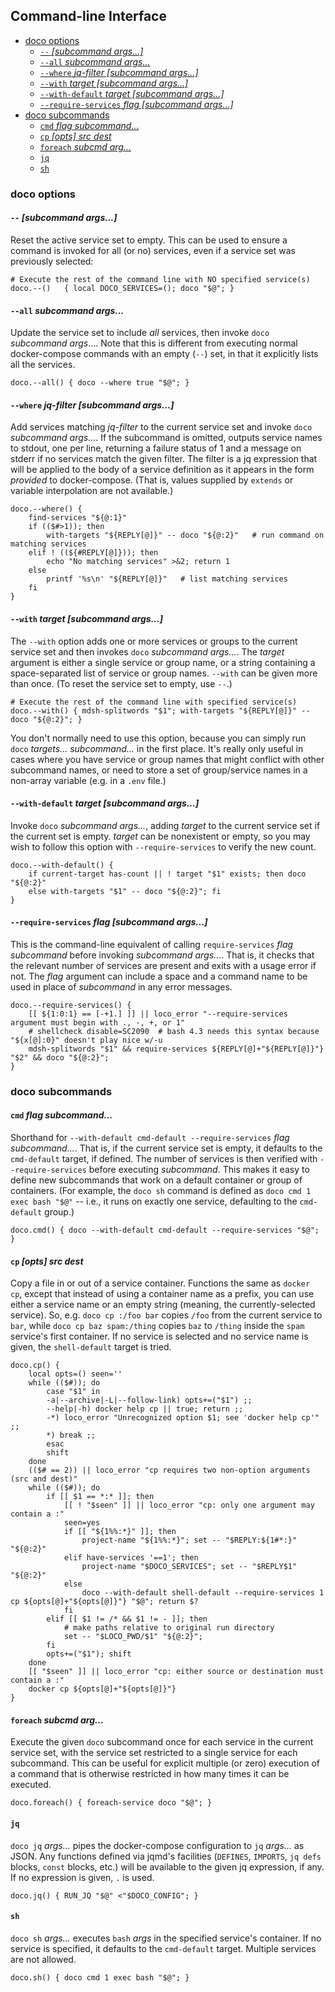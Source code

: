 ## Command-line Interface

<!-- toc -->

- [doco options](#doco-options)
  * [`--` *[subcommand args...]*](#---subcommand-args)
  * [`--all` *subcommand args...*](#--all-subcommand-args)
  * [`--where` *jq-filter [subcommand args...]*](#--where-jq-filter-subcommand-args)
  * [`--with` *target [subcommand args...]*](#--with-target-subcommand-args)
  * [`--with-default` *target [subcommand args...]*](#--with-default-target-subcommand-args)
  * [`--require-services` *flag [subcommand args...]*](#--require-services-flag-subcommand-args)
- [doco subcommands](#doco-subcommands)
  * [`cmd` *flag subcommand...*](#cmd-flag-subcommand)
  * [`cp` *[opts] src dest*](#cp-opts-src-dest)
  * [`foreach` *subcmd arg...*](#foreach-subcmd-arg)
  * [`jq`](#jq)
  * [`sh`](#sh)

<!-- tocstop -->

### doco options

#### `--` *[subcommand args...]*

Reset the active service set to empty.  This can be used to ensure a command is invoked for all (or no) services, even if a service set was previously selected:

```shell
# Execute the rest of the command line with NO specified service(s)
doco.--()   { local DOCO_SERVICES=(); doco "$@"; }
```

#### `--all` *subcommand args...*

Update the service set to include *all* services, then invoke `doco` *subcommand args*.... Note that this is different from executing normal docker-compose commands with an empty (`--`) set, in that it explicitly lists all the services.

```shell
doco.--all() { doco --where true "$@"; }
```

#### `--where` *jq-filter [subcommand args...]*

Add services matching *jq-filter* to the current service set and invoke `doco` *subcommand args...*.  If the subcommand is omitted, outputs service names to stdout, one per line, returning a failure status of 1 and a message on stderr if no services match the given filter.  The filter is a jq expression that will be applied to the body of a service definition as it appears in the form *provided* to docker-compose.  (That is, values supplied by `extends` or variable interpolation are not available.)

```shell
doco.--where() {
    find-services "${@:1}"
    if (($#>1)); then
        with-targets "${REPLY[@]}" -- doco "${@:2}"   # run command on matching services
    elif ! ((${#REPLY[@]})); then
        echo "No matching services" >&2; return 1
    else
        printf '%s\n' "${REPLY[@]}"   # list matching services
    fi
}
```

#### `--with` *target [subcommand args...]*

The `--with`  option adds one or more services or groups to the current service set and then invokes  `doco` *subcommand args...*.  The *target* argument is either a single service or group name, or a string containing a space-separated list of service or group names.  `--with` can be given more than once.  (To reset the service set to empty, use `--`.)

```shell
# Execute the rest of the command line with specified service(s)
doco.--with() { mdsh-splitwords "$1"; with-targets "${REPLY[@]}" -- doco "${@:2}"; }
```

You don't normally need to use this option, because you can simply run `doco` *targets... subcommand...* in the first place.  It's really only useful in cases where you have service or group names that might conflict with other subcommand names, or need to store a set of group/service names in a non-array variable (e.g. in a `.env` file.)

#### `--with-default` *target [subcommand args...]*

Invoke `doco` *subcommand args...*, adding *target* to the current service set if the current set is empty.  *target* can be nonexistent or empty, so you may wish to follow this option with `--require-services` to verify the new count.

```shell
doco.--with-default() {
    if current-target has-count || ! target "$1" exists; then doco "${@:2}"
    else with-targets "$1" -- doco "${@:2}"; fi
}
```

#### `--require-services` *flag [subcommand args...]*

This is the command-line equivalent of calling `require-services` *flag subcommand* before invoking *subcommand args...*.  That is, it checks that the relevant number of services are present and exits with a usage error if not.  The *flag* argument can include a space and a command name to be used in place of *subcommand* in any error messages.

```shell
doco.--require-services() {
    [[ ${1:0:1} == [-+1.] ]] || loco_error "--require-services argument must begin with ., -, +, or 1"
    # shellcheck disable=SC2090  # bash 4.3 needs this syntax because "${x[@]:0}" doesn't play nice w/-u
    mdsh-splitwords "$1" && require-services ${REPLY[@]+"${REPLY[@]}"} "$2" && doco "${@:2}";
}
```

### doco subcommands

#### `cmd` *flag subcommand...*

Shorthand for `--with-default cmd-default --require-services` *flag subcommand...*.  That is, if the current service set is empty, it defaults to the `cmd-default` target, if defined.  The number of services is then verified with `--require-services` before executing *subcommand*.  This makes it easy to define new subcommands that work on a default container or group of containers.  (For example, the `doco sh` command is defined as `doco cmd 1 exec bash "$@"` -- i.e., it runs on exactly one service, defaulting to the `cmd-default` group.)

```shell
doco.cmd() { doco --with-default cmd-default --require-services "$@"; }
```

#### `cp` *[opts] src dest*

Copy a file in or out of a service container.  Functions the same as `docker cp`, except that instead of using a container name as a prefix, you can use either a service name or an empty string (meaning, the currently-selected service).  So, e.g. `doco cp :/foo bar` copies `/foo` from the current service to `bar`, while `doco cp baz spam:/thing` copies `baz` to `/thing` inside the `spam` service's first container.  If no service is selected and no service name is given, the `shell-default` target is tried.

```shell
doco.cp() {
    local opts=() seen=''
    while (($#)); do
        case "$1" in
        -a|--archive|-L|--follow-link) opts+=("$1") ;;
        --help|-h) docker help cp || true; return ;;
        -*) loco_error "Unrecognized option $1; see 'docker help cp'" ;;
        *) break ;;
        esac
        shift
    done
    (($# == 2)) || loco_error "cp requires two non-option arguments (src and dest)"
    while (($#)); do
        if [[ $1 == *:* ]]; then
            [[ ! "$seen" ]] || loco_error "cp: only one argument may contain a :"
            seen=yes
            if [[ "${1%%:*}" ]]; then
                project-name "${1%%:*}"; set -- "$REPLY:${1#*:}" "${@:2}"
            elif have-services '==1'; then
                project-name "$DOCO_SERVICES"; set -- "$REPLY$1" "${@:2}"
            else
                doco --with-default shell-default --require-services 1 cp ${opts[@]+"${opts[@]}"} "$@"; return $?
            fi
        elif [[ $1 != /* && $1 != - ]]; then
            # make paths relative to original run directory
            set -- "$LOCO_PWD/$1" "${@:2}";
        fi
        opts+=("$1"); shift
    done
    [[ "$seen" ]] || loco_error "cp: either source or destination must contain a :"
    docker cp ${opts[@]+"${opts[@]}"}
}
```

#### `foreach` *subcmd arg...*

Execute the given `doco` subcommand once for each service in the current service set, with the service set restricted to a single service for each subcommand.  This can be useful for explicit multiple (or zero) execution of a command that is otherwise restricted in how many times it can be executed.

```shell
doco.foreach() { foreach-service doco "$@"; }
```

#### `jq`

`doco jq` *args...* pipes the docker-compose configuration to `jq` *args...* as JSON.  Any functions defined via jqmd's facilities  (`DEFINES`, `IMPORTS`, `jq defs` blocks, `const` blocks, etc.) will be available to the given jq expression, if any.  If no expression is given, `.` is used.

```shell
doco.jq() { RUN_JQ "$@" <"$DOCO_CONFIG"; }
```

#### `sh`

`doco sh` *args...* executes `bash` *args* in the specified service's container.  If no service is specified, it defaults to the `cmd-default` target.  Multiple services are not allowed.

```shell
doco.sh() { doco cmd 1 exec bash "$@"; }
```

